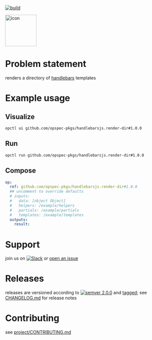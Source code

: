 [![build](https://github.com/opspec-pkgs/handlebarsjs.render-dir/actions/workflows/build.yml/badge.svg)](https://github.com/opspec-pkgs/handlebarsjs.render-dir/actions/workflows/build.yml)


<img src="icon.svg" alt="icon" height="100px">

# Problem statement

renders a directory of [handlebars](http://handlebarsjs.com) templates

# Example usage

## Visualize

```shell
opctl ui github.com/opspec-pkgs/handlebarsjs.render-dir#1.0.0
```

## Run

```
opctl run github.com/opspec-pkgs/handlebarsjs.render-dir#1.0.0
```

## Compose

```yaml
op:
  ref: github.com/opspec-pkgs/handlebarsjs.render-dir#1.0.0
  ## uncomment to override defaults
  # inputs:
  #   data: [object Object]
  #   helpers: /example/helpers
  #   partials: /example/partials
  #   templates: /example/templates
  outputs:
    result:
```

# Support

join us on
[![Slack](https://img.shields.io/badge/slack-opctl-E01563.svg)](https://join.slack.com/t/opctl/shared_invite/zt-51zodvjn-Ul_UXfkhqYLWZPQTvNPp5w)
or
[open an issue](https://github.com/opspec-pkgs/handlebarsjs.render-dir/issues)

# Releases

releases are versioned according to
[![semver 2.0.0](https://img.shields.io/badge/semver-2.0.0-brightgreen.svg)](http://semver.org/spec/v2.0.0.html)
and [tagged](https://git-scm.com/book/en/v2/Git-Basics-Tagging); see
[CHANGELOG.md](CHANGELOG.md) for release notes

# Contributing

see
[project/CONTRIBUTING.md](https://github.com/opspec-pkgs/project/blob/main/CONTRIBUTING.md)
